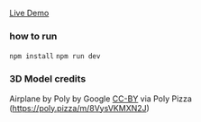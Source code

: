 [Live Demo](https://charles-atmosphere.vercel.app/)

### how to run

`npm install`
`npm run dev`

### 3D Model credits

Airplane by Poly by Google [CC-BY](https://creativecommons.org/licenses/by/3.0/) via Poly Pizza (https://poly.pizza/m/8VysVKMXN2J)
